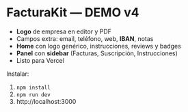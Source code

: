 # FacturaKit — DEMO v4
- **Logo** de empresa en editor y PDF
- Campos extra: email, teléfono, web, **IBAN**, notas
- **Home** con logo genérico, instrucciones, reviews y badges
- **Panel** con **sidebar** (Facturas, Suscripción, Instrucciones)
- Listo para Vercel

Instalar:
1) `npm install`
2) `npm run dev`
3) http://localhost:3000
